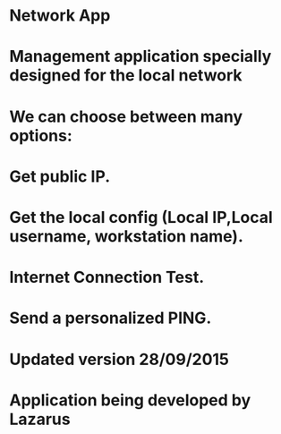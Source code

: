 # Network App
# Management application specially designed for the local network

# We can choose between many options:
# Get public IP.
# Get the local config (Local IP,Local username, workstation name).
# Internet Connection Test.
# Send a personalized PING.


# Updated version 28/09/2015
# Application being developed by Lazarus
